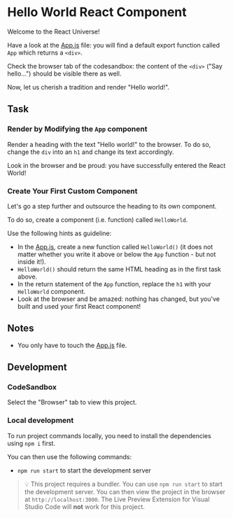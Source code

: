 # Hello World React Component

Welcome to the React Universe!

Have a look at the [App.js](./src/App.js) file: you will find a default export function called `App` which returns a `<div>`.

Check the browser tab of the codesandbox: the content of the `<div>` ("Say hello...") should be visible there as well.

Now, let us cherish a tradition and render "Hello world!".

## Task

### Render by Modifying the `App` component

Render a heading with the text "Hello world!" to the browser. To do so, change the `div` into an `h1` and change its text accordingly.

Look in the browser and be proud: you have successfully entered the React World!

### Create Your First Custom Component

Let's go a step further and outsource the heading to its own component.

To do so, create a component (i.e. function) called `HelloWorld`.

Use the following hints as guideline:

- In the [App.js](src/App.js), create a new function called `HelloWorld()` (it does not matter whether you write it above or below the `App` function - but not inside it!).
- `HelloWorld()` should return the same HTML heading as in the first task above.
- In the return statement of the `App` function, replace the `h1` with your `HelloWorld` component.
- Look at the browser and be amazed: nothing has changed, but you've built and used your first React component!

## Notes

- You only have to touch the [App.js](src/App.js) file.

## Development

### CodeSandbox

Select the "Browser" tab to view this project.

### Local development

To run project commands locally, you need to install the dependencies using `npm i` first.

You can then use the following commands:

- `npm run start` to start the development server

> 💡 This project requires a bundler. You can use `npm run start` to start the development server. You can then view the project in the browser at `http://localhost:3000`. The Live Preview Extension for Visual Studio Code will **not** work for this project.

